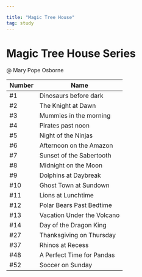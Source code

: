 ```yaml
---

title: "Magic Tree House"
tag: study
---
```





# Magic Tree House Series 
@ Mary Pope Osborne

| Number | Name |
|--------|------|
| #1 | Dinosaurs before dark |
| #2 | The Knight at Dawn |
| #3 | Mummies in the morning |
| #4 | Pirates past noon |
| #5 | Night of the Ninjas |
| #6 | Afternoon on the Amazon |
| #7 | Sunset of the Sabertooth |
| #8 | Midnight on the Moon |
| #9 | Dolphins at Daybreak |
| #10 | Ghost Town at Sundown |
| #11 | Lions at Lunchtime |
| #12 | Polar Bears Past Bedtime |
| #13 | Vacation Under the Volcano |
| #14 | Day of the Dragon King |
| #27 | Thanksgiving on Thursday |
| #37 | Rhinos at Recess |
| #48 | A Perfect Time for Pandas |
| #52 | Soccer on Sunday |







